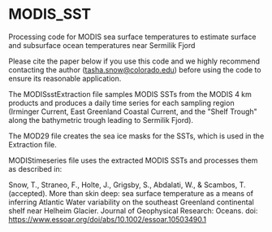 # MODIS_SST
Processing code for MODIS sea surface temperatures to estimate surface and subsurface ocean temperatures near Sermilik Fjord

Please cite the paper below if you use this code and we highly recommend contacting the author (tasha.snow@colorado.edu) before using the code to ensure its reasonable application. 

The MODISsstExtraction file samples MODIS SSTs from the MODIS 4 km products and produces a daily time series for each sampling region (Irminger Current, East Greenland Coastal Current, and the "Shelf Trough" along the bathymetric trough leading to Sermilik Fjord).

The MOD29 file creates the sea ice masks for the SSTs, which is used in the Extraction file.

MODIStimeseries file uses the extracted MODIS SSTs and processes them as described in:

Snow, T., Straneo, F., Holte, J., Grigsby, S., Abdalati, W., & Scambos, T.(accepted). More than skin deep: sea surface temperature as a means of inferring Atlantic Water variability on the southeast Greenland continental shelf near Helheim Glacier. Journal of Geophysical Research: Oceans. doi: https://www.essoar.org/doi/abs/10.1002/essoar.10503490.1
